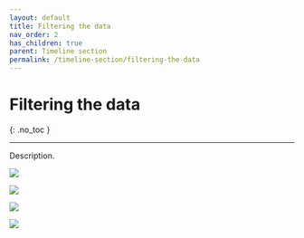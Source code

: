 ```yaml
---
layout: default
title: Filtering the data
nav_order: 2
has_children: true
parent: Timeline section
permalink: /timeline-section/filtering-the-data
---
```


# Filtering the data
{: .no_toc }

---

Description.

![](/orderlord-help-kds/assets/images/kds/section_timeline_5.png)

![](/orderlord-help-kds/assets/images/kds/section_timeline_6.png)

![](/orderlord-help-kds/assets/images/kds/section_timeline_7.png)

![](/orderlord-help-kds/assets/images/kds/section_timeline_8.png)
